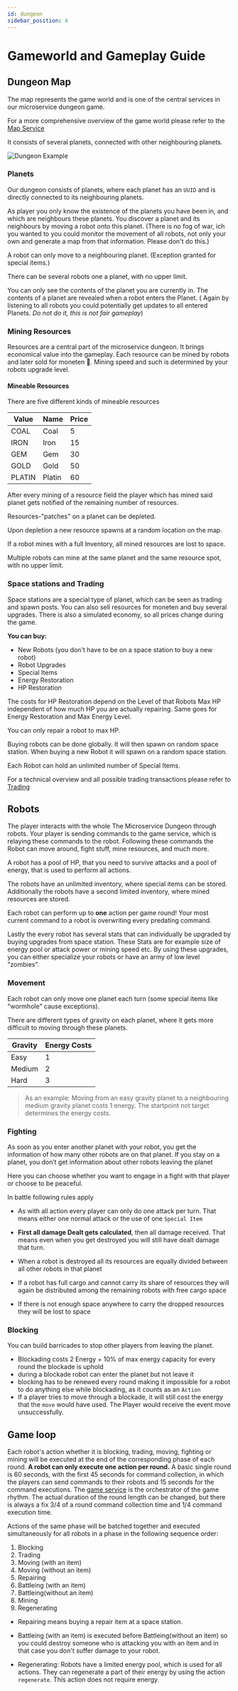 ```yaml
---
id: dungeon
sidebar_position: 4
---
```


# Gameworld and Gameplay Guide

## Dungeon Map

The map represents the game world and is one of the central services in our microservice dungeon game.

For a more comprehensive overview of the game world please refer to the [Map Service](/map.md)

It consists of several planets, connected with other neighbouring planets.

![Dungeon Example](/img/rules/dungeon.png)

### Planets

Our dungeon consists of planets, where each planet has an `UUID` and is directly connected to its neighbouring planets.

As player you only know the existence of the planets you have been in, and which are neighbours these planets. You discover a planet and its neighbours by moving a robot onto this planet. (There is no fog of war, ich you wanted to you could monitor the movement of all robots, not only your own and generate a map from that information. Please don't do this.)

A robot can only move to a neighbouring planet. (Exception granted for special items.)

There can be several robots one a planet, with no upper limit.

You can only see the contents of the planet you are currently in.
The contents of a planet are revealed when a robot enters the Planet. ( Again by listening to all robots you could potentially get updates to all entered Planets. *Do not do it, this is not fair gameplay*)

### Mining Resources

Resources are a central part of the microservice dungeon. It brings economical value into the gameplay.
Each resource can be mined by robots and later sold for moneten 💸. Mining speed and such is determined by your robots upgrade level.

#### Mineable Resources

There are five different kinds of mineable resources

|Value | Name | Price
|---|---|---|
|COAL | Coal | 5
|IRON | Iron  | 15
|GEM | Gem | 30
|GOLD | Gold  | 50
|PLATIN | Platin | 60

After every mining of a resource field the player which has mined said planet gets notified of the remaining number of resources.

Resources-"patches" on a planet can be depleted.

Upon depletion a new resource spawns at a random location on the map.

If a robot mines with a full Inventory, all mined resources are lost to space.

Multiple robots can mine at the same planet and the same resource spot, with no upper limit.

### Space stations and Trading

Space stations are a special type of planet, which can be seen as trading and spawn posts. You can also sell resources for moneten and buy several upgrades.
There is also a simulated economy, so all prices change during the game.

**You can buy:**

- New Robots (you don't have to be on a space station to buy a new robot)
- Robot Upgrades
- Special Items
- Energy Restoration
- HP Restoration

The costs for HP Restoration depend on the Level of that Robots Max HP independent of how much HP you are actually repairing. Same goes for Energy Restoration and Max Energy Level.

You can only repair a robot to max HP.

Buying robots can be done globally. It will then spawn on random space station.
When buying a new Robot it will spawn on a random space station.

Each Robot can hold an unlimited number of Special Items.

For a technical overview and all possible trading transactions please refer to [Trading](/trading/tradingService.md)

## Robots

The player interacts with the whole The Microservice Dungeon through robots. Your player is sending commands to the game service, which is relaying these commands to the robot. Following these commands the Robot can move around, fight stuff, mine resources, and much more.

A robot has a pool of HP, that you need to survive attacks and a pool of energy, that is used to perform all actions.

The robots have an unlimited inventory, where special items can be stored.
Additionally the robots have a second limited inventory, where mined resources are stored.

Each robot can perform up to **one** action per game round!
Your most current command to a robot is overwriting every predating command.

Lastly the every robot has several stats that can individually be upgraded by buying upgrades from space station. These Stats are for example size of energy pool or attack power or mining speed etc.
By using these upgrades, you can either specialize your robots or have an army of low level "zombies".

### Movement

Each robot can only move one planet each turn (some special items like "wormhole" cause exceptions).

There are different types of gravity on each planet, where it gets more difficult to moving through these planets.

| Gravity | Energy Costs |
| ------- | ------------ |
| Easy    | 1            |
| Medium  | 2            |
| Hard    | 3            |

> As an example: Moving from an easy gravity planet to a neighbouring medium gravity planet costs 1 energy. The startpoint not target determines the energy costs.

### Fighting

As soon as you enter another planet with your robot, you get the information of how many other robots are on that planet. If you stay on a planet, you don’t get information about other robots leaving the planet

Here you can choose whether you want to engage in a fight with that player or choose to be peaceful.

In battle following rules apply

- As with all action every player can only do one attack per turn. That means either one normal attack or the use of one `Special Item`

- **First all damage Dealt gets calculated**, then all damage received. That means even when you get destroyed you will still have dealt damage that turn.

- When a robot is destroyed all its resources are equally divided between all other robots in that planet
- If a robot has full cargo and cannot carry its share of resources they will again be distributed among the remaining robots with free cargo space

- If there is not enough space anywhere to carry the dropped resources they will be lost to space

### Blocking

You can build barricades to stop other players from leaving the planet.

- Blockading costs 2 Energy + 10% of max energy capacity for every round the blockade is uphold
- during a blockade robot can enter the planet but not leave it
- blocking has to be renewed every round making it impossible for a robot to do anything else while blockading, as it counts as an `Action`
- If a player tries to move through a blockade, it will still cost the energy that the `move` would have used. The Player would receive the event move unsuccessfully.

## Game loop

Each robot's action whether it is blocking, trading, moving, fighting or mining will be executed at the end of the corresponding phase of each round. **A robot can only execute one action per round.**
A basic single round is 60 seconds, with the first 45 seconds for command collection, in which the players can send commands to their robots and 15 seconds for the command executions. The [game service](/game/game.md) is the orchestrator of the game rhythm. The actual duration of the round length can be changed, but there is always a fix 3/4 of a round command collection time and 1/4 command execution time.

Actions of the same phase will be batched together and executed simultaneously for all robots in a phase in the following sequence order:

1. Blocking
2. Trading
3. Moving (with an item)
4. Moving (without an item)
5. Repairing
6. Battleing (with an item)
7. Battleing(without an item)
8. Mining
9. Regenerating

- Repairing means buying a repair item at a space station.

- Battleing (with an item) is executed before Battleing(without an item) so you could destroy someone who is attacking you with an item and in that case you don't suffer damage to your robot.

- Regenerating: Robots have a limited energy pool, which is used for all actions. They can regenerate a part of their energy by using the action `regenerate`. This action does not require energy.


